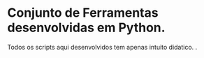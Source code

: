# Conjunto de Ferramentas desenvolvidas em Python.
Todos os scripts aqui desenvolvidos tem apenas intuito didatico.
.